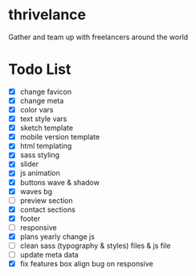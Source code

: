 # thrivelance
Gather and team up with freelancers around the world

# Todo List
- [x] change favicon
- [x] change meta
- [x] color vars
- [x] text style vars
- [x] sketch template
- [x] mobile version template
- [x] html templating
- [x] sass styling
- [x] slider
- [x] js animation
- [x] buttons wave & shadow
- [x] waves bg
- [ ] preview section
- [x] contact sections
- [x] footer
- [ ] responsive
- [x] plans yearly change js
- [ ] clean sass (typography & styles) files & js file
- [ ] update meta data
- [x] fix features box align bug on responsive
